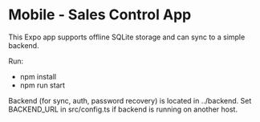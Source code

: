 # Mobile - Sales Control App

This Expo app supports offline SQLite storage and can sync to a simple backend.

Run:
- npm install
- npm run start

Backend (for sync, auth, password recovery) is located in ../backend.
Set BACKEND_URL in src/config.ts if backend is running on another host.
